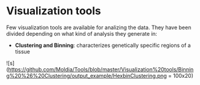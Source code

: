 # Visualization tools
Few visualization tools are available for analizing the data. They have been divided depending on what kind of analysis they generate in:
- **Clustering and Binning**: characterizes genetically specific regions of a tissue


![s](https://github.com/Moldia/Tools/blob/master/Visualization%20tools/Binning%20%26%20Clustering/output_example/HexbinClustering.png = 100x20)
